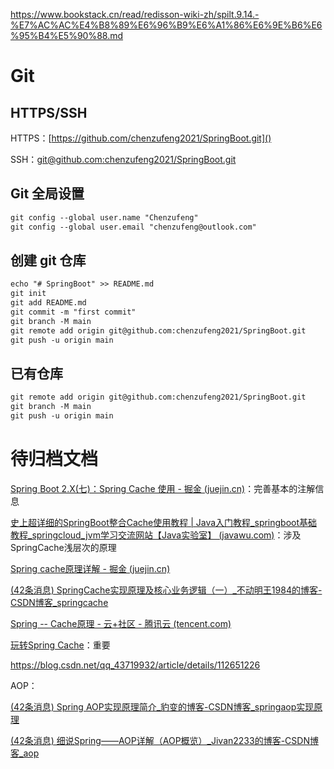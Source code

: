 https://www.bookstack.cn/read/redisson-wiki-zh/spilt.9.14.-%E7%AC%AC%E4%B8%89%E6%96%B9%E6%A1%86%E6%9E%B6%E6%95%B4%E5%90%88.md

# Git

## HTTPS/SSH

HTTPS：[https://github.com/chenzufeng2021/SpringBoot.git]()

SSH：[git@github.com:chenzufeng2021/SpringBoot.git]()

## Git 全局设置

```markdown
git config --global user.name "Chenzufeng"
git config --global user.email "chenzufeng@outlook.com"
```

## 创建 git 仓库

```markdown
echo "# SpringBoot" >> README.md
git init
git add README.md
git commit -m "first commit"
git branch -M main
git remote add origin git@github.com:chenzufeng2021/SpringBoot.git
git push -u origin main
```

## 已有仓库

```markdown
git remote add origin git@github.com:chenzufeng2021/SpringBoot.git
git branch -M main
git push -u origin main
```

# 待归档文档

[Spring Boot 2.X(七)：Spring Cache 使用 - 掘金 (juejin.cn)](https://juejin.cn/post/6844903966615011335)：完善基本的注解信息

[史上超详细的SpringBoot整合Cache使用教程 | Java入门教程_springboot基础教程_springcloud_jvm学习交流网站【Java实验室】 (javawu.com)](https://javawu.com/archives/1731)：涉及SpringCache浅层次的原理

[Spring cache原理详解 - 掘金 (juejin.cn)](https://juejin.cn/post/6959002694539444231#heading-8)

[(42条消息) SpringCache实现原理及核心业务逻辑（一）_不动明王1984的博客-CSDN博客_springcache](https://blog.csdn.net/m0_37962779/article/details/78671468)

[Spring -- Cache原理 - 云+社区 - 腾讯云 (tencent.com)](https://cloud.tencent.com/developer/article/1580633)

[玩转Spring Cache](https://fangshixiang.blog.csdn.net/category_7941357_3.html)：重要

https://blog.csdn.net/qq_43719932/article/details/112651226

AOP：

[(42条消息) Spring AOP实现原理简介_豹变的博客-CSDN博客_springaop实现原理](https://blog.csdn.net/wyl6019/article/details/80136000)

[(42条消息) 细说Spring——AOP详解（AOP概览）_Jivan2233的博客-CSDN博客_aop](https://blog.csdn.net/q982151756/article/details/80513340)

